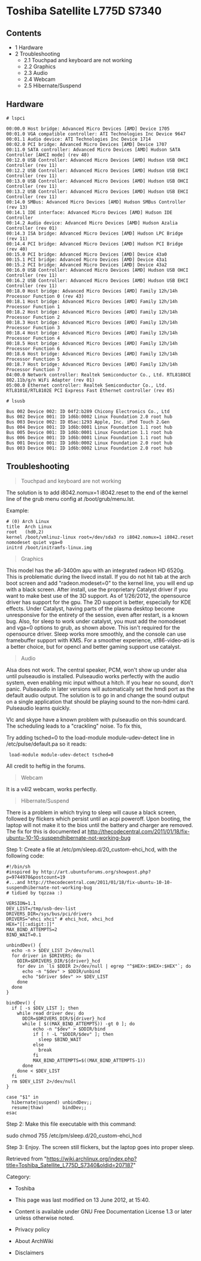 Toshiba Satellite L775D S7340
=============================

Contents
--------

-   1 Hardware
-   2 Troubleshooting
    -   2.1 Touchpad and keyboard are not working
    -   2.2 Graphics
    -   2.3 Audio
    -   2.4 Webcam
    -   2.5 Hibernate/Suspend

Hardware
--------

    # lspci

    00:00.0 Host bridge: Advanced Micro Devices [AMD] Device 1705
    00:01.0 VGA compatible controller: ATI Technologies Inc Device 9647
    00:01.1 Audio device: ATI Technologies Inc Device 1714
    00:02.0 PCI bridge: Advanced Micro Devices [AMD] Device 1707
    00:11.0 SATA controller: Advanced Micro Devices [AMD] Hudson SATA Controller [AHCI mode] (rev 40)
    00:12.0 USB Controller: Advanced Micro Devices [AMD] Hudson USB OHCI Controller (rev 11)
    00:12.2 USB Controller: Advanced Micro Devices [AMD] Hudson USB EHCI Controller (rev 11)
    00:13.0 USB Controller: Advanced Micro Devices [AMD] Hudson USB OHCI Controller (rev 11)
    00:13.2 USB Controller: Advanced Micro Devices [AMD] Hudson USB EHCI Controller (rev 11)
    00:14.0 SMBus: Advanced Micro Devices [AMD] Hudson SMBus Controller (rev 13)
    00:14.1 IDE interface: Advanced Micro Devices [AMD] Hudson IDE Controller
    00:14.2 Audio device: Advanced Micro Devices [AMD] Hudson Azalia Controller (rev 01)
    00:14.3 ISA bridge: Advanced Micro Devices [AMD] Hudson LPC Bridge (rev 11)
    00:14.4 PCI bridge: Advanced Micro Devices [AMD] Hudson PCI Bridge (rev 40)
    00:15.0 PCI bridge: Advanced Micro Devices [AMD] Device 43a0
    00:15.1 PCI bridge: Advanced Micro Devices [AMD] Device 43a1
    00:15.2 PCI bridge: Advanced Micro Devices [AMD] Device 43a2
    00:16.0 USB Controller: Advanced Micro Devices [AMD] Hudson USB OHCI Controller (rev 11)
    00:16.2 USB Controller: Advanced Micro Devices [AMD] Hudson USB EHCI Controller (rev 11)
    00:18.0 Host bridge: Advanced Micro Devices [AMD] Family 12h/14h Processor Function 0 (rev 43)
    00:18.1 Host bridge: Advanced Micro Devices [AMD] Family 12h/14h Processor Function 1
    00:18.2 Host bridge: Advanced Micro Devices [AMD] Family 12h/14h Processor Function 2
    00:18.3 Host bridge: Advanced Micro Devices [AMD] Family 12h/14h Processor Function 3
    00:18.4 Host bridge: Advanced Micro Devices [AMD] Family 12h/14h Processor Function 4
    00:18.5 Host bridge: Advanced Micro Devices [AMD] Family 12h/14h Processor Function 6
    00:18.6 Host bridge: Advanced Micro Devices [AMD] Family 12h/14h Processor Function 5
    00:18.7 Host bridge: Advanced Micro Devices [AMD] Family 12h/14h Processor Function 7
    04:00.0 Network controller: Realtek Semiconductor Co., Ltd. RTL8188CE 802.11b/g/n WiFi Adapter (rev 01)
    05:00.0 Ethernet controller: Realtek Semiconductor Co., Ltd. RTL8101E/RTL8102E PCI Express Fast Ethernet controller (rev 05) 

    # lsusb

    Bus 002 Device 002: ID 04f2:b289 Chicony Electronics Co., Ltd 
    Bus 002 Device 001: ID 1d6b:0002 Linux Foundation 2.0 root hub
    Bus 003 Device 002: ID 05ac:1293 Apple, Inc. iPod Touch 2.Gen
    Bus 004 Device 001: ID 1d6b:0001 Linux Foundation 1.1 root hub
    Bus 005 Device 001: ID 1d6b:0001 Linux Foundation 1.1 root hub
    Bus 006 Device 001: ID 1d6b:0001 Linux Foundation 1.1 root hub
    Bus 001 Device 001: ID 1d6b:0002 Linux Foundation 2.0 root hub
    Bus 003 Device 001: ID 1d6b:0002 Linux Foundation 2.0 root hub

Troubleshooting
---------------

> Touchpad and keyboard are not working

The solution is to add i8042.nomux=1 i8042.reset to the end of the
kernel line of the grub menu config at /boot/grub/menu.lst.

Example:

    # (0) Arch Linux
    title  Arch Linux
    root   (hd0,2)
    kernel /boot/vmlinuz-linux root=/dev/sda3 ro i8042.nomux=1 i8042.reset nomodeset quiet vga=0
    initrd /boot/initramfs-linux.img

> Graphics

This model has the a6-3400m apu with an integrated radeon HD 6520g. This
is problematic during the livecd install. If you do not hit tab at the
arch boot screen and add "radeon.modeset=0" to the kernel line, you will
end up with a black screen. After install, use the proprietary Catalyst
driver if you want to make best use of the 3D support. As of 1/26/2012,
the opensource driver has support for the gpu. The 2D support is better,
especially for KDE effects. Under Catalyst, having parts of the plasma
desktop become unresponsive for the entirety of the session, even after
restart, is a known bug. Also, for sleep to work under catalyst, you
must add the nomodeset and vga=0 options to grub, as shown above. This
isn't required for the opensource driver. Sleep works more smoothly, and
the console can use framebuffer support with KMS. For a smoother
experience, xf86-video-ati is a better choice, but for opencl and better
gaming support use catalyst.

> Audio

Alsa does not work. The central speaker, PCM, won't show up under alsa
until pulseaudio is installed. Pulseaudio works perfectly with the audio
system, even enabling mic input without a hitch. If you hear no sound,
don't panic. Pulseaudio in later versions will automatically set the
hmdi port as the default audio output. The solution is to go in and
change the sound output on a single application that should be playing
sound to the non-hdmi card. Pulseaudio learns quickly.

Vlc and skype have a known problem with pulseaudio on this soundcard.
The scheduling leads to a "crackling" noise. To fix this,

Try adding tsched=0 to the load-module module-udev-detect line in
/etc/pulse/default.pa so it reads:

     load-module module-udev-detect tsched=0

All credit to heftig in the forums.

> Webcam

It is a v4l2 webcam, works perfectly.

> Hibernate/Suspend

There is a problem in which trying to sleep will cause a black screen,
followed by flickers which persist until an acpi poweroff. Upon booting,
the laptop will not make it to the bios until the battery and charger
are removed. The fix for this is documented at
http://thecodecentral.com/2011/01/18/fix-ubuntu-10-10-suspendhibernate-not-working-bug

Step 1: Create a file at /etc/pm/sleep.d/20_custom-ehci_hcd, with the
following code:

    #!/bin/sh
    #inspired by http://art.ubuntuforums.org/showpost.php?p=9744970&postcount=19
    #...and http://thecodecentral.com/2011/01/18/fix-ubuntu-10-10-suspendhibernate-not-working-bug    
    # tidied by tqzzaa :)

    VERSION=1.1
    DEV_LIST=/tmp/usb-dev-list
    DRIVERS_DIR=/sys/bus/pci/drivers
    DRIVERS="ehci xhci" # ehci_hcd, xhci_hcd
    HEX="[[:xdigit:]]"
    MAX_BIND_ATTEMPTS=2
    BIND_WAIT=0.1

    unbindDev() {
      echo -n > $DEV_LIST 2>/dev/null
      for driver in $DRIVERS; do
        DDIR=$DRIVERS_DIR/${driver}_hcd
        for dev in `ls $DDIR 2>/dev/null | egrep "^$HEX+:$HEX+:$HEX"`; do
          echo -n "$dev" > $DDIR/unbind
          echo "$driver $dev" >> $DEV_LIST
        done
      done
    }

    bindDev() {
      if [ -s $DEV_LIST ]; then
        while read driver dev; do
          DDIR=$DRIVERS_DIR/${driver}_hcd
          while [ $((MAX_BIND_ATTEMPTS)) -gt 0 ]; do
              echo -n "$dev" > $DDIR/bind
              if [ ! -L "$DDIR/$dev" ]; then
                sleep $BIND_WAIT
              else
                break
              fi
              MAX_BIND_ATTEMPTS=$((MAX_BIND_ATTEMPTS-1))
          done  
        done < $DEV_LIST
      fi
      rm $DEV_LIST 2>/dev/null
    }

    case "$1" in
      hibernate|suspend) unbindDev;;
      resume|thaw)       bindDev;;
    esac

Step 2: Make this file executable with this command:

sudo chmod 755 /etc/pm/sleep.d/20_custom-ehci_hcd

Step 3: Enjoy. The screen still flickers, but the laptop goes into
proper sleep.

Retrieved from
"https://wiki.archlinux.org/index.php?title=Toshiba_Satellite_L775D_S7340&oldid=207187"

Category:

-   Toshiba

-   This page was last modified on 13 June 2012, at 15:40.
-   Content is available under GNU Free Documentation License 1.3 or
    later unless otherwise noted.
-   Privacy policy
-   About ArchWiki
-   Disclaimers
